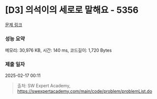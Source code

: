 # [D3] 의석이의 세로로 말해요 - 5356 

[문제 링크](https://swexpertacademy.com/main/code/problem/problemDetail.do?contestProbId=AWVWgkP6sQ0DFAUO) 

### 성능 요약

메모리: 30,976 KB, 시간: 140 ms, 코드길이: 1,720 Bytes

### 제출 일자

2025-02-17 00:11



> 출처: SW Expert Academy, https://swexpertacademy.com/main/code/problem/problemList.do
